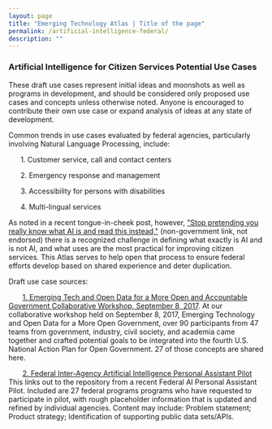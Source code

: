 ```yaml
---
layout: page
title: "Emerging Technology Atlas | Title of the page"
permalink: /artificial-intelligence-federal/
description: ""
---
```


### Artificial Intelligence for Citizen Services Potential Use Cases

<p>These draft use cases represent initial ideas and moonshots as well as programs in development, and should be considered only proposed use cases and concepts unless otherwise noted. Anyone is encouraged to contribute their own use case or expand analysis of ideas at any state of development. </p>

<p> Common trends in use cases evaluated by federal agencies, particularly involving Natural Language Processing, include: 
<p>&nbsp;&nbsp;&nbsp;&nbsp;&nbsp;&nbsp;1. Customer service, call and contact centers
<p>&nbsp;&nbsp;&nbsp;&nbsp;&nbsp;&nbsp;2. Emergency response and management
<p>&nbsp;&nbsp;&nbsp;&nbsp;&nbsp;&nbsp;3. Accessibility for persons with disabilities
<p>&nbsp;&nbsp;&nbsp;&nbsp;&nbsp;&nbsp;4. Multi-lingual services </p>

<p>As noted in a recent tongue-in-cheek post, however, <a href="https://qz.com/1067123/stop-pretending-you-really-know-what-ai-is-and-read-this-instead/"><span>"Stop pretending you really know what AI is and read this instead,"</span></a> (non-government link, not endorsed) there is a recognized challenge in defining what exactly is AI and is not AI, and what uses are the most practical for improving citizen services. This Atlas serves to help open that process to ensure federal efforts develop based on shared experience and deter duplication. </p>

<p> Draft use case sources: 
<p>&nbsp;&nbsp;&nbsp;&nbsp;&nbsp;&nbsp; <a href="https://gsa.github.io/emerging-technology-atlas/workshop/"><span>1. Emerging Tech and Open Data for a More Open and Accountable Government Collaborative Workshop, September 8, 2017</span></a>. At our collaborative workshop held on September 8, 2017, Emerging Technology and Open Data for a More Open Government, over 90 participants from 47 teams from government, industry, civil society, and academia came together and crafted potential goals to be integrated into the fourth U.S. National Action Plan for Open Government. 27 of those concepts are shared here. 
<p>&nbsp;&nbsp;&nbsp;&nbsp;&nbsp;&nbsp; <a href="https://github.com/GSA/AI-Assistant-Pilot/wiki/Participating-Concepts"><span>2. Federal Inter-Agency Artificial Intelligence Personal Assistant Pilot</span></a> This links out to the repository from a recent Federal AI Personal Assistant Pilot. Included are 27 federal programs programs who have requested to participate in pilot, with rough placeholder information that is updated and refined by individual agencies. Content may include: Problem statement; Product strategy; Identification of supporting public data sets/APIs.
